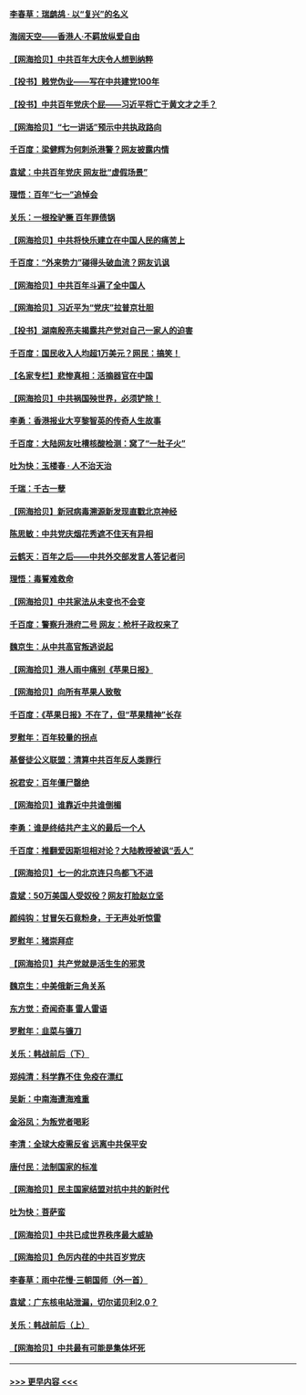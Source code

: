 #### [李春草：瑞鹧鸪 · 以“复兴”的名义](../pages/nsc993/n13069984.md?t=07060951) 
#### [海阔天空——香港⼈·不羁放纵爱⾃由](../pages/nsc993/n13069407.md?t=07060951) 
#### [【网海拾贝】中共百年大庆令人想到纳粹](../pages/nsc993/n13068483.md?t=07060951) 
#### [【投书】贱党伪业——写在中共建党100年](../pages/nsc993/n13067843.md?t=07060951) 
#### [【投书】中共百年党庆个屁——习近平将亡于黄文才之手？](../pages/nsc993/n13067425.md?t=07060951) 
#### [【网海拾贝】“七一讲话”预示中共执政路向](../pages/nsc993/n13066434.md?t=07060951) 
#### [千百度：梁健辉为何刺杀港警？网友披露内情](../pages/nsc993/n13066979.md?t=07060951) 
#### [袁斌：中共百年党庆 网友批“虚假场景”](../pages/nsc993/n13066385.md?t=07060951) 
#### [理悟：百年“七一”追悼会](../pages/nsc993/n13066106.md?t=07060951) 
#### [关乐：一根拴驴橛 百年罪债锅](../pages/nsc993/n13066089.md?t=07060951) 
#### [【网海拾贝】中共将快乐建立在中国人民的痛苦上](../pages/nsc993/n13064939.md?t=07060951) 
#### [千百度：“外来势力”碰得头破血流？网友讥讽](../pages/nsc993/n13064878.md?t=07060951) 
#### [【网海拾贝】中共百年斗遍了全中国人](../pages/nsc993/n13060020.md?t=07060951) 
#### [【网海拾贝】习近平为“党庆”拉普京壮胆](../pages/nsc993/n13057781.md?t=07060951) 
#### [【投书】湖南殷亮夫揭露共产党对自己一家人的迫害](../pages/nsc993/n13057744.md?t=07060951) 
#### [千百度：国民收入人均超1万美元？网民：搞笑！](../pages/nsc993/n13057692.md?t=07060951) 
#### [【名家专栏】悲惨真相：活摘器官在中国](../pages/nsc993/n13056611.md?t=07060951) 
#### [【网海拾贝】中共祸国殃世界，必须铲除！](../pages/nsc993/n13056011.md?t=07060951) 
#### [李勇：香港报业大亨黎智英的传奇人生故事](../pages/nsc993/n13055258.md?t=07060951) 
#### [千百度：大陆网友吐槽核酸检测：窝了“一肚子火”](../pages/nsc993/n13055194.md?t=07060951) 
#### [吐为快：玉楼春 · 人不治天治](../pages/nsc993/n13054028.md?t=07060951) 
#### [千瑞：千古一孽](../pages/nsc993/n13054016.md?t=07060951) 
#### [【网海拾贝】新冠病毒溯源新发现直戳北京神经](../pages/nsc993/n13052425.md?t=07060951) 
#### [陈思敏：中共党庆烟花秀遮不住天有异相](../pages/nsc993/n13052020.md?t=07060951) 
#### [云鹤天：百年之后——中共外交部发言人答记者问](../pages/nsc993/n13051604.md?t=07060951) 
#### [理悟：毒誓难救命](../pages/nsc993/n13051601.md?t=07060951) 
#### [【网海拾贝】中共家法从未变也不会变](../pages/nsc993/n13050366.md?t=07060951) 
#### [千百度：警察升港府二号 网友：枪杆子政权来了](../pages/nsc993/n13050261.md?t=07060951) 
#### [魏京生：从中共高官叛逃说起](../pages/nsc993/n13048997.md?t=07060951) 
#### [【网海拾贝】港人雨中痛别《苹果日报》](../pages/nsc993/n13048941.md?t=07060951) 
#### [【网海拾贝】向所有苹果人致敬](../pages/nsc993/n13046795.md?t=07060951) 
#### [千百度：《苹果日报》不在了，但“苹果精神”长存](../pages/nsc993/n13046703.md?t=07060951) 
#### [罗慰年：百年较量的拐点](../pages/nsc993/n13046542.md?t=07060951) 
#### [基督徒公义联盟：清算中共百年反人类罪行](../pages/nsc993/n13046499.md?t=07060951) 
#### [祝君安：百年僵尸罄绝](../pages/nsc993/n13045595.md?t=07060951) 
#### [【网海拾贝】谁靠近中共谁倒楣](../pages/nsc993/n13044667.md?t=07060951) 
#### [李勇：谁是终结共产主义的最后一个人](../pages/nsc993/n13044397.md?t=07060951) 
#### [千百度：推翻爱因斯坦相对论？大陆教授被讽“丢人”](../pages/nsc993/n13043908.md?t=07060951) 
#### [【网海拾贝】七一的北京连只鸟都飞不进](../pages/nsc993/n13041377.md?t=07060951) 
#### [袁斌：50万美国人受奴役？网友打脸赵立坚](../pages/nsc993/n13041330.md?t=07060951) 
#### [颜纯钩：甘冒矢石竟粉身，于无声处听惊雷](../pages/nsc993/n13041140.md?t=07060951) 
#### [罗慰年：猪崇拜症](../pages/nsc993/n13041071.md?t=07060951) 
#### [【网海拾贝】共产党就是活生生的邪灵](../pages/nsc993/n13036627.md?t=07060951) 
#### [魏京生：中美俄新三角关系](../pages/nsc993/n13035986.md?t=07060951) 
#### [东方觉：奇闻奇事 雷人雷语](../pages/nsc993/n13035878.md?t=07060951) 
#### [罗慰年：韭菜与镰刀](../pages/nsc993/n13034374.md?t=07060951) 
#### [关乐：韩战前后（下）](../pages/nsc993/n13034113.md?t=07060951) 
#### [郑纯清：科学靠不住 免疫在漂红](../pages/nsc993/n13034093.md?t=07060951) 
#### [吴新：中南海遭海难重](../pages/nsc993/n13034084.md?t=07060951) 
#### [金浴凤：为叛党者喝彩](../pages/nsc993/n13034058.md?t=07060951) 
#### [李清：全球大疫需反省 远离中共保平安](../pages/nsc993/n13033784.md?t=07060951) 
#### [唐付民：法制国家的标准](../pages/nsc993/n13032944.md?t=07060951) 
#### [【网海拾贝】民主国家结盟对抗中共的新时代](../pages/nsc993/n13031717.md?t=07060951) 
#### [吐为快：菩萨蛮](../pages/nsc993/n13030033.md?t=07060951) 
#### [【网海拾贝】中共已成世界秩序最大威胁](../pages/nsc993/n13028138.md?t=07060951) 
#### [【网海拾贝】色厉内荏的中共百岁党庆](../pages/nsc993/n13025582.md?t=07060951) 
#### [李春草：雨中花慢‧三朝国师（外一首）](../pages/nsc993/n13025567.md?t=07060951) 
#### [袁斌：广东核电站泄漏，切尔诺贝利2.0？](../pages/nsc993/n13025475.md?t=07060951) 
#### [关乐：韩战前后（上）](../pages/nsc993/n13025387.md?t=07060951) 
#### [【网海拾贝】中共最有可能是集体坏死](../pages/nsc993/n13023101.md?t=07060951) 

----
#### [ >>> 更早内容 <<< ](../indexes/nsc993-earlier.md)
